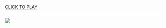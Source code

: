 
<a href="https://premium76.site?title=slope_game.github.oi_roblox_unblocked.html&ref=13M">CLICK TO PLAY</a></h3>
<hr>

<a href="https://premium76.site?title=slope_game.github.oi_roblox_unblocked.html&ref=13M"><img src="https://clearcache.store/games.png"></a>



